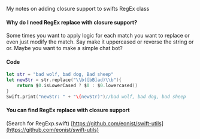 My notes on adding closure support to swifts RegEx class<!--more--> 

#### Why do I need RegEx replace with closure support?

Some times you want to apply logic for each match you want to replace or even just modify the match. Say make it uppercased or reverse the string or or. Maybe you want to make a simple chat bot?

#### Code 

```swift
let str = "bad wolf, bad dog, Bad sheep"
let newStr = str.replace("\\b([bB]ad)\\b"){
    return $0.isLowerCased ? $0 : $0.lowercased()
}
Swift.print("newStr: " + "\(newStr)")//bad wolf, bad dog, bad sheep
```

#### You can find RegEx replace with closure support 
(Search for RegExp.swift)
[https://github.com/eonist/swift-utils](https://github.com/eonist/swift-utils) 

